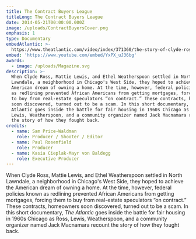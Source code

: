 ```yaml
---
title: The Contract Buyers League
titleLong: The Contract Buyers League
date: 2014-05-21T00:00:00.000Z
image: /uploads/ContractBuyersCover.png
emphasis: 1
type: Documentary
embedAtlantic: >-
  https://www.theatlantic.com/video/index/371360/the-story-of-clyde-ross-and-the-contract-buyers-league/
embed: 'https://www.youtube.com/embed/YxPX_uJ36bg'
awards:
  - image: /uploads/Magazine.svg
description: >-
  When Clyde Ross, Mattie Lewis, and Ethel Weatherspoon settled in North
  Lawndale, a neighborhood in Chicago's West Side, they hoped to achieve the
  American dream of owning a home. At the time, however, federal policies known
  as redlining prevented African Americans from getting mortgages, forcing them
  to buy from real-estate speculators “on contract.” These contracts, homeowners
  soon discovered, turned out to be a scam. In this short documentary, The
  Atlantic goes inside the battle for fair housing in 1960s Chicago as Ross,
  Lewis, Weatherspoon, and a community organizer named Jack Macnamara recount
  the story of how they fought back.
credits:
  - name: Sam Price-Waldman
    role: Producer / Shooter / Editor
  - name: Paul Rosenfield
    role: Producer
  - name: Kasia Cieplak-Mayr von Baldegg
    role: Executive Producer
---
```

When Clyde Ross, Mattie Lewis, and Ethel Weatherspoon settled in North Lawndale, a neighborhood in Chicago's West Side, they hoped to achieve the American dream of owning a home. At the time, however, federal policies known as redlining prevented African Americans from getting mortgages, forcing them to buy from real-estate speculators “on contract.” These contracts, homeowners soon discovered, turned out to be a scam. In this short documentary, _The Atlantic_ goes inside the battle for fair housing in 1960s Chicago as Ross, Lewis, Weatherspoon, and a community organizer named Jack Macnamara recount the story of how they fought back.
